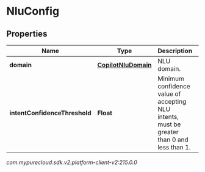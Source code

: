 # NluConfig


## Properties

| Name | Type | Description | Notes |
| ------------ | ------------- | ------------- | ------------- |
| **domain** | [**CopilotNluDomain**](CopilotNluDomain) | NLU domain. |  |
| **intentConfidenceThreshold** | **Float** | Minimum confidence value of accepting NLU intents, must be greater than 0 and less than 1. |  |




_com.mypurecloud.sdk.v2:platform-client-v2:215.0.0_
